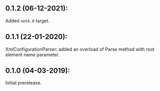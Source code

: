 ## 0.1.2 (06-12-2021):

Added `net6.0` target.

## 0.1.1 (22-01-2020): 

XmlConfigurationParser: added an overload of Parse method with root element name parameter.

## 0.1.0 (04-03-2019): 

Initial prerelease.